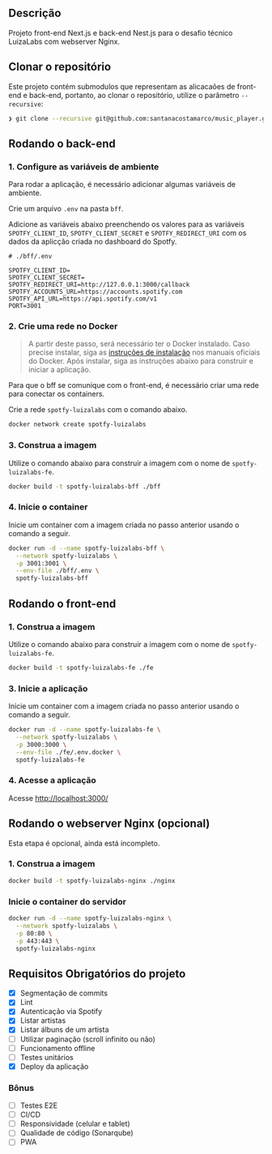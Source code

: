 ## Descrição

Projeto front-end Next.js e back-end Nest.js para o desafio técnico LuizaLabs com webserver Nginx.

## Clonar o repositório
Este projeto contém submodulos que representam as alicacaões de front-end e back-end, portanto, ao clonar o repositório, utilize o parâmetro `--recursive`:
```bash
❯ git clone --recursive git@github.com:santanacostamarco/music_player.git 
```

## Rodando o back-end

### 1. Configure as variáveis de ambiente

Para rodar a aplicação, é necessário adicionar algumas variáveis de ambiente.

Crie um arquivo `.env` na pasta `bff`.

Adicione as variáveis abaixo preenchendo os valores para as variáveis `SPOTFY_CLIENT_ID`, `SPOTFY_CLIENT_SECRET` e `SPOTFY_REDIRECT_URI` com os dados da aplicção criada no dashboard do Spotfy.

```
# ./bff/.env

SPOTFY_CLIENT_ID=
SPOTFY_CLIENT_SECRET=
SPOTFY_REDIRECT_URI=http://127.0.0.1:3000/callback
SPOTFY_ACCOUNTS_URL=https://accounts.spotify.com
SPOTFY_API_URL=https://api.spotify.com/v1
PORT=3001
```

### 2. Crie uma rede no Docker

> A partir deste passo, será necessário ter o Docker instalado. Caso precise instalar, siga as [instruções de instalação](https://docs.docker.com/engine/install/) nos manuais oficiais do Docker. Após instalar, siga as instruções abaixo para construir e iniciar a aplicação.

Para que o bff se comunique com o front-end, é necessário criar uma rede para conectar os containers.

Crie a rede `spotfy-luizalabs` com o comando abaixo.

```bash
docker network create spotfy-luizalabs
```

### 3. Construa a imagem

Utilize o comando abaixo para construir a imagem com o nome de `spotfy-luizalabs-fe`.

```bash
docker build -t spotfy-luizalabs-bff ./bff
```

### 4. Inicie o container

Inicie um container com a imagem criada no passo anterior usando o comando a seguir.

```bash
docker run -d --name spotfy-luizalabs-bff \
  --network spotfy-luizalabs \
  -p 3001:3001 \
  --env-file ./bff/.env \
  spotfy-luizalabs-bff
```

## Rodando o front-end

### 1. Construa a imagem

Utilize o comando abaixo para construir a imagem com o nome de `spotfy-luizalabs-fe`.

```bash
docker build -t spotfy-luizalabs-fe ./fe
```

### 3. Inicie a aplicação

Inicie um container com a imagem criada no passo anterior usando o comando a seguir.

```bash
docker run -d --name spotfy-luizalabs-fe \
  --network spotfy-luizalabs \
  -p 3000:3000 \
  --env-file ./fe/.env.docker \
  spotfy-luizalabs-fe
```

### 4. Acesse a aplicação

Acesse [http://localhost:3000/](http://localhost:3000/)

## Rodando o webserver Nginx (opcional)

Esta etapa é opcional, ainda está incompleto.

### 1. Construa a imagem

```bash
docker build -t spotfy-luizalabs-nginx ./nginx
```

### Inicie o container do servidor

```bash
docker run -d --name spotfy-luizalabs-nginx \
  --network spotfy-luizalabs \
  -p 80:80 \
  -p 443:443 \
  spotfy-luizalabs-nginx
```

## Requisitos Obrigatórios do projeto

- [x] Segmentação de commits
- [x] Lint
- [x] Autenticação via Spotify
- [x] Listar artistas
- [x] Listar álbuns de um artista
- [ ] Utilizar paginação (scroll infinito ou não)
- [ ] Funcionamento offline
- [ ] Testes unitários
- [x] Deploy da aplicação

### Bônus

- [ ] Testes E2E
- [ ] CI/CD
- [ ] Responsividade (celular e tablet)
- [ ] Qualidade de código (Sonarqube)
- [ ] PWA
